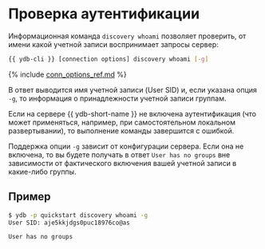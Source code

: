 # Проверка аутентификации

Информационная команда `discovery whoami` позволяет проверить, от имени какой учетной записи воспринимает запросы сервер:

```bash
{{ ydb-cli }} [connection options] discovery whoami [-g]
```

{% include [conn_options_ref.md](conn_options_ref.md) %}

В ответ выводится имя учетной записи (User SID) и, если указана опция `-g`, то информация о принадлежности учетной записи группам.

Если на сервере {{ ydb-short-name }} не включена аутентификация (что может применяться, например, при самостоятельном локальном развертывании), то выполнение команды завершится с ошибкой.

Поддержка опции `-g` зависит от конфигурации сервера. Если она не включена, то вы будете получать в ответ `User has no groups` вне зависимости от фактического включения вашей учетной записи в какие-либо группы.

## Пример

```bash
$ ydb -p quickstart discovery whoami -g
User SID: aje5kkjdgs0puc18976co@as

User has no groups
```

